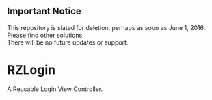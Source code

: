 ## Important Notice
This repository is slated for deletion, perhaps as soon as June 1, 2016.  Please find other solutions.  
There will be no future updates or support. 


RZLogin
=======

A Reusable Login View Controller.
